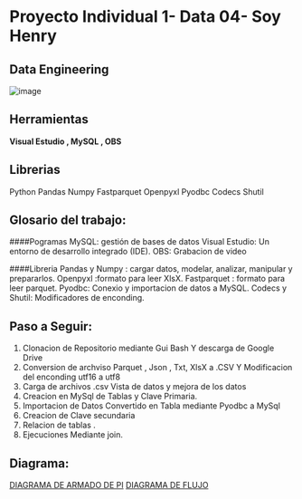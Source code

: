 # Proyecto Individual 1- Data 04- Soy Henry   
## Data Engineering
![image](https://user-images.githubusercontent.com/108296379/182138583-9011699a-f009-4454-885e-80dca182b6c8.png)

## Herramientas

**Visual Estudio , MySQL , OBS**

## Librerias

Python
Pandas 
Numpy 
Fastparquet 
Openpyxl 
Pyodbc
Codecs
Shutil
## Glosario del trabajo:

####Pogramas
MySQL:  gestión de bases de datos
Visual Estudio: Un entorno de desarrollo integrado (IDE).
OBS: Grabacion de video

####Libreria
Pandas y Numpy : cargar datos, modelar, analizar, manipular y prepararlos.
Openpyxl :formato para leer XlsX.
Fastparquet : formato para leer parquet.
Pyodbc: Conexio y importacion de datos a MySQL.
Codecs y Shutil: Modificadores de enconding. 

## Paso a Seguir:
1. Clonacion de Repositorio mediante Gui Bash Y descarga de Google Drive
2. Conversion de archviso Parquet , Json , Txt, XlsX a .CSV Y Modificacion del enconding utf16 a utf8
3. Carga de archivos .csv Vista de datos y mejora de los datos
4. Creacion en MySql de Tablas y Clave Primaria.
5. Importacion de Datos Convertido en Tabla mediante Pyodbc a MySql
6. Creacion de Clave secundaria
7. Relacion de tablas .
8. Ejecuciones Mediante join.

## Diagrama:
[DIAGRAMA DE ARMADO DE PI](https://excalidraw.com/#json=u0xTNak7z0N3AQ_-VZfl3,s_h7vmWFuSMrUid "DIAGRAMA DE ARMADO DE PI")
[DIAGRAMA DE FLUJO](https://viewer.diagrams.net/?tags=%7B%7D&target=self&highlight=0000ff&edit=_blank&layers=1&nav=1#R5VnddqI6GH0aL6cLiES4VGx7usZpe%2Bp0zcxlDEEyBcMK8a9PfwIEhUBH68EZZ%2FVGk50QzN47X77EHvDizS1HSfiF%2BSTqWYa%2F6YFxz7JM4JjyK0O2BTJwBgUw59RXnfbAlL4SBRoKXVKfpLWOgrFI0KQOYrZYECxqGOKcrevdAhbV35qgOWkAU4yiJvqN%2BiIsUMca7PF%2FCJ2H5ZtN6BYtMSo7q5mkIfLZugKB6x7wOGOiKMUbj0QZeSUvxXM3b7TufhgnC3HMAy%2FP5qP79BI6giR39%2FDf0eq79UmNskLRUk14TFKM%2BBxJdJu10HSJIvqKMO15oDcCi0xMIj8iluYc45CusmI%2BR7EtieNsufBJ9m6zB0brkAoyTRDOWtfSKhILRRyp5oBGkccixvNngW8Tx%2B9LPBWcvZBKi2PNAISypTn7ciqEC7KpQIqNW8JiIng2J9XaV8IoZ5plfb3X2SzFCysaQ4UhZa35buQ9%2B7KgBHiHGFZDjAarZOEPM1fLGo5QmlJcJ3LPuiFrZEPFd9WSlX9k%2BJWtauNNpdt4qypvEpuyJcfksJeIX1tRTfor%2FNot9JYYJxESdFVfh22cqzc8Mip%2F8U5dE9bltQxNtmI%2B6qnqutEG2i3g0icDbSAhlwsRjYFyC%2BymfborQMMVHltkLqc8D2hcRhomS1c4Xf2Fq9ACl7YM%2Bw3CJzROKHlF9dDnS97lt6ciZUx%2BMo7%2BykCoR0Lg%2FmEJTLfrUPgmTRcSrmwtXJnQkYH6pIAF9RXVHOrMIav0yseRD9hQ4%2FxE8frgwEDnlq6ZEd4uEfdl7vpW4mfEzKcBxXkXXeUokpk6ORz4UJoU6XtAN5nqfyYSQj0SWs3NyG1xkXu2lLC5%2B2NOZDLOsjx8hlJSqqJ2I41%2FeehIsiLeRlQuJw4OKzErFt5ktgMQfpnny%2FFhKeQwROFpcVgz7Ra1EHEC3KYWxA6ZBR2pZds1tXb7UUUt2KKWcza1mqnDXZwwLt5%2FegpZPFumF5owAFvLrdtytjbmd8ld99TbDeq9p%2Buhd%2FdwL9Hxdc%2BCKM64W8zSJGfB%2BDocTYbTIoF7%2FFx833zuTorfsgbsQV2KvtEiRdvGd0Yp4Efb%2FaF%2BRHTd03Z%2FW9t%2FrN981iyvtT6OdH23zjg4NXHTE%2Fi%2BeZx0kku0rXRLsg7pWcR1uha3vF8yrqA5qNwxmVeGCX55y5RVHgmnck6EH7LKwZunMku6EE9B3VO2ZoWjT3J6cD%2FSU5055ohjeJlhBhHZKOuM3ueiDvfNCzGAbdR1s0%2B9e9QTrcZA5757bB7kbx6evjxPhhLMP7yH%2B%2Bnz5Ouw4Yv%2Fc%2B0VBIGFWy3gwxm0u7p51FTqtxwfurr2ktX9Pz2FOvv%2Fy8D1fw%3D%3D "diagrama")
